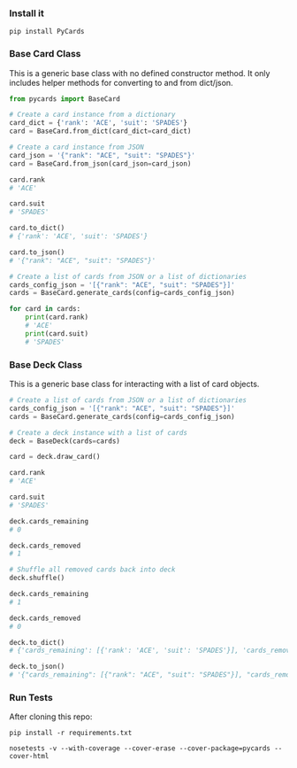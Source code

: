 ### Install it

```
pip install PyCards
```


### Base Card Class
This is a generic base class with no defined constructor method. It only includes helper methods for converting to and from dict/json.

```python
from pycards import BaseCard

# Create a card instance from a dictionary
card_dict = {'rank': 'ACE', 'suit': 'SPADES'}
card = BaseCard.from_dict(card_dict=card_dict)

# Create a card instance from JSON
card_json = '{"rank": "ACE", "suit": "SPADES"}'
card = BaseCard.from_json(card_json=card_json)

card.rank
# 'ACE'

card.suit
# 'SPADES'

card.to_dict()
# {'rank': 'ACE', 'suit': 'SPADES'}

card.to_json()
# '{"rank": "ACE", "suit": "SPADES"}'

# Create a list of cards from JSON or a list of dictionaries
cards_config_json = '[{"rank": "ACE", "suit": "SPADES"}]'
cards = BaseCard.generate_cards(config=cards_config_json)

for card in cards:
    print(card.rank)
    # 'ACE'
    print(card.suit)
    # 'SPADES'
```


### Base Deck Class
This is a generic base class for interacting with a list of card objects.

```python
# Create a list of cards from JSON or a list of dictionaries
cards_config_json = '[{"rank": "ACE", "suit": "SPADES"}]'
cards = BaseCard.generate_cards(config=cards_config_json)

# Create a deck instance with a list of cards
deck = BaseDeck(cards=cards)

card = deck.draw_card()

card.rank
# 'ACE'

card.suit
# 'SPADES'

deck.cards_remaining
# 0

deck.cards_removed
# 1

# Shuffle all removed cards back into deck
deck.shuffle()

deck.cards_remaining
# 1

deck.cards_removed
# 0

deck.to_dict()
# {'cards_remaining': [{'rank': 'ACE', 'suit': 'SPADES'}], 'cards_removed': []}

deck.to_json()
# '{"cards_remaining": [{"rank": "ACE", "suit": "SPADES"}], "cards_removed": []}'
```


### Run Tests

After cloning this repo:

```
pip install -r requirements.txt
```

```
nosetests -v --with-coverage --cover-erase --cover-package=pycards --cover-html
```
